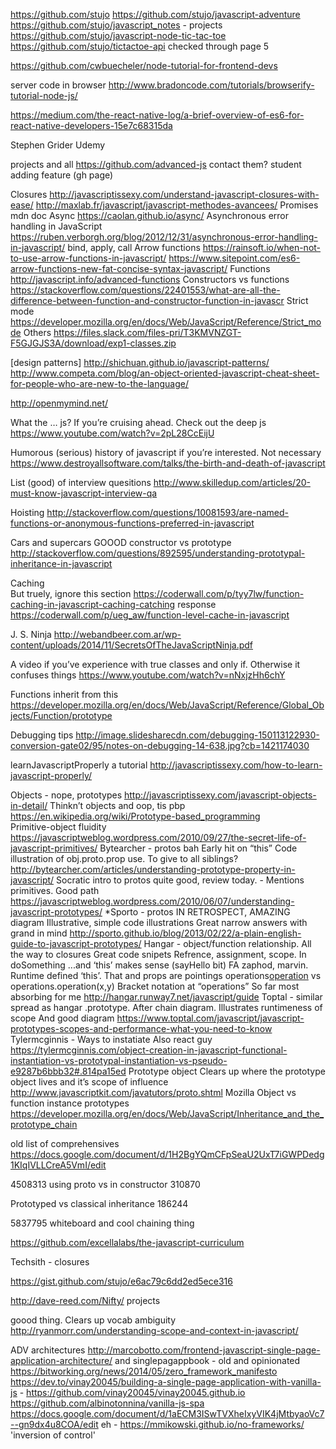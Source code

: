 https://github.com/stujo
	https://github.com/stujo/javascript-adventure
	https://github.com/stujo/javascript_notes   - projects
	https://github.com/stujo/javascript-node-tic-tac-toe
	https://github.com/stujo/tictactoe-api
	checked through page 5
	

https://github.com/cwbuecheler/node-tutorial-for-frontend-devs

server code in browser
	http://www.bradoncode.com/tutorials/browserify-tutorial-node-js/

https://medium.com/the-react-native-log/a-brief-overview-of-es6-for-react-native-developers-15e7c68315da

Stephen Grider Udemy

projects and all
	https://github.com/advanced-js
	contact them?
	student adding feature (gh page)

Closures
http://javascriptissexy.com/understand-javascript-closures-with-ease/
http://maxlab.fr/javascript/javascript-methodes-avancees/
Promises
mdn doc
Async
https://caolan.github.io/async/
Asynchronous error handling in JavaScript
https://ruben.verborgh.org/blog/2012/12/31/asynchronous-error-handling-in-javascript/
bind, apply, call
Arrow functions
https://rainsoft.io/when-not-to-use-arrow-functions-in-javascript/
https://www.sitepoint.com/es6-arrow-functions-new-fat-concise-syntax-javascript/
Functions
http://javascript.info/advanced-functions
Constructors vs functions
https://stackoverflow.com/questions/22401553/what-are-all-the-difference-between-function-and-constructor-function-in-javascr
Strict mode
https://developer.mozilla.org/en/docs/Web/JavaScript/Reference/Strict_mode
Others
https://files.slack.com/files-pri/T3KMVNZGT-F5GJGJS3A/download/exp1-classes.zip

[design patterns]
	http://shichuan.github.io/javascript-patterns/
  	http://www.competa.com/blog/an-object-oriented-javascript-cheat-sheet-for-people-who-are-new-to-the-language/

http://openmymind.net/


What the … js?   If you’re cruising ahead.  Check out the deep js
	https://www.youtube.com/watch?v=2pL28CcEijU

Humorous (serious) history of javascript     if you’re interested. Not necessary
	https://www.destroyallsoftware.com/talks/the-birth-and-death-of-javascript

List (good) of interview quesitions
	http://www.skilledup.com/articles/20-must-know-javascript-interview-qa

Hoisting
	http://stackoverflow.com/questions/10081593/are-named-functions-or-anonymous-functions-preferred-in-javascript

Cars and supercars  GOOOD  constructor vs prototype
	http://stackoverflow.com/questions/892595/understanding-prototypal-inheritance-in-javascript

Caching  
	But truely, ignore this section
	https://coderwall.com/p/tyy7lw/function-caching-in-javascript-caching-catching
	response
		https://coderwall.com/p/ueg_aw/function-level-cache-in-javascript

J. S. Ninja
	http://webandbeer.com.ar/wp-content/uploads/2014/11/SecretsOfTheJavaScriptNinja.pdf

A video if you’ve experience with true classes   and only if.  Otherwise it confuses things
	https://www.youtube.com/watch?v=nNxjzHh6chY

Functions inherit from this 
	https://developer.mozilla.org/en/docs/Web/JavaScript/Reference/Global_Objects/Function/prototype
	


Debugging tips 
	http://image.slidesharecdn.com/debugging-150113122930-conversion-gate02/95/notes-on-debugging-14-638.jpg?cb=1421174030

learnJavascriptProperly  a tutorial
	http://javascriptissexy.com/how-to-learn-javascript-properly/

Objects - nope, prototypes 
	http://javascriptissexy.com/javascript-objects-in-detail/
	Thinkn’t objects and oop, tis pbp
		https://en.wikipedia.org/wiki/Prototype-based_programming	
	Primitive-object fluidity
		https://javascriptweblog.wordpress.com/2010/09/27/the-secret-life-of-javascript-primitives/
Bytearcher - protos            bah
	Early hit on “this”
	Code illustration of obj.proto.prop use. To give to all siblings?
	http://bytearcher.com/articles/understanding-prototype-property-in-javascript/
Socratic intro to protos          quite good, review today.  - Mentions primitives.
	Good path
	https://javascriptweblog.wordpress.com/2010/06/07/understanding-javascript-prototypes/
*Sporto - protos     IN RETROSPECT, AMAZING
	diagram
	Illustrative, simple code illustrations
	Great narrow answers with grand in mind
	http://sporto.github.io/blog/2013/02/22/a-plain-english-guide-to-javascript-prototypes/
Hangar - object/function relationship.  All the way to closures
	Great code snipets
	Refrence, assignment, scope.  In doSomething
	...and ‘this’ makes sense (sayHello bit)
	FA zaphod, marvin. Runtime defined ‘this’.   That and props are pointings
	operations[operation](x,y) vs operations.operation(x,y)
	Bracket notation at “operations”
	So far most absorbing for me
	http://hangar.runway7.net/javascript/guide
Toptal - similar spread as hangar
	.prototype. After chain diagram.  Illustrates runtimeness of scope
		And good diagram
	https://www.toptal.com/javascript/javascript-prototypes-scopes-and-performance-what-you-need-to-know
Tylermcginnis - Ways to instatiate
	Also react guy
	https://tylermcginnis.com/object-creation-in-javascript-functional-instantiation-vs-prototypal-instantiation-vs-pseudo-e9287b6bbb32#.814pa15ed
Prototype object
	Clears up where the prototype object lives and it’s scope of influence
	http://www.javascriptkit.com/javatutors/proto.shtml
Mozilla
	Object vs function instance prototypes
	https://developer.mozilla.org/en/docs/Web/JavaScript/Inheritance_and_the_prototype_chain

old list of comprehensives
	https://docs.google.com/document/d/1H2BgYQmCFpSeaU2UxT7iGWPDedg1KIqIVLLCreA5VmI/edit

4508313  using proto vs in constructor     310870

Prototyped vs classical inheritance   186244

5837795 whiteboard and cool chaining thing

https://github.com/excellalabs/the-javascript-curriculum

Techsith - closures

https://gist.github.com/stujo/e6ac79c6dd2ed5ece316

http://dave-reed.com/Nifty/ projects

goood thing.   Clears up vocab ambiguity
	http://ryanmorr.com/understanding-scope-and-context-in-javascript/   

ADV architectures
	http://marcobotto.com/frontend-javascript-single-page-application-architecture/
	and singlepagappbook - old and opinionated
	https://bitworking.org/news/2014/05/zero_framework_manifesto
	https://dev.to/vinay20045/building-a-single-page-application-with-vanilla-js - https://github.com/vinay20045/vinay20045.github.io
	https://github.com/albinotonnina/vanilla-js-spa
	https://docs.google.com/document/d/1aECM3ISwTVXheIxyVIK4jMtbyaoVc7--gn9dx4u8COA/edit
	eh - https://mmikowski.github.io/no-frameworks/
	'inversion of control'